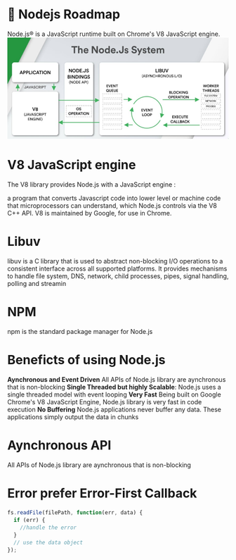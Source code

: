 # 🚀 Nodejs Roadmap

Node.js® is a JavaScript runtime built on Chrome's V8 JavaScript engine.
![Local Image](Nodejsworker.jpeg)

# V8 JavaScript engine
The V8 library provides Node.js with a JavaScript engine :

a program that converts Javascript code into lower level or machine code that microprocessors can understand, which Node.js controls via the V8 C++ API. V8 is maintained by Google, for use in Chrome.

# Libuv
libuv is a C library that is used to abstract non-blocking I/O operations to a consistent interface across all supported platforms. It provides mechanisms to handle file system, DNS, network, child processes, pipes, signal handling, polling and streamin

# NPM
npm is the standard package manager for Node.js

# Beneficts of using Node.js
**Aynchronous and Event Driven** All APIs of Node.js library are aynchronous that is non-blocking
**Single Threaded but highly Scalable**: Node.js uses a single threaded model with event looping
**Very Fast**  Being built on Google Chrome's V8 JavaScript Engine, Node.js library is very fast in code execution
**No Buffering** Node.js applications never buffer any data. These applications simply output the data in chunks

# Aynchronous API
All APIs of Node.js library are aynchronous that is non-blocking

# Error prefer Error-First Callback
```javascript
fs.readFile(filePath, function(err, data) {
  if (err) {
    //handle the error
  }
  // use the data object
});
```


